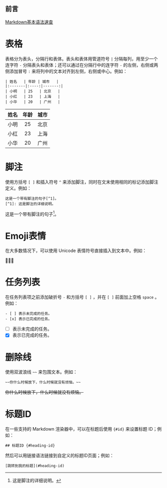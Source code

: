 ## 前言
[Markdown基本语法速查](https://blog.auhaijpan.top/post/Markdown-ji-ben-yu-fa-su-cha.html)

# 表格
表格分为表头，分隔行和表体。表头和表体用管道符号 `|` 分隔每列，用至少一个连字符 `-` 分隔表头和表体；还可以通过在分隔行中的连字符 `-` 的左侧，右侧或两侧添加冒号 `:` 来将列中的文本对齐到左侧，右侧或中心。例如：

```
| 姓名   | 年龄 | 城市   |
|:-------|:----:|-------:|
| 小明   | 25   | 北京   |
| 小红   | 23   | 上海   |
| 小华   | 20   | 广州   |
```
| 姓名   | 年龄 | 城市   |
|:-------|:----:|-------:|
| 小明   | 25   | 北京   |
| 小红   | 23   | 上海   |
| 小华   | 20   | 广州   |

# 脚注
使用方括号 `[ ]` 和插入符号 `^` 来添加脚注，同时在文末使用相同的标记添加脚注定义。例如：

```
这是一个带有脚注的句子[^1]。
[^1]: 这是脚注的详细说明。
```
这是一个带有脚注的句子[^1]。
[^1]: 这是脚注的详细说明。

# Emoji表情
在大多数情况下，可以使用 Unicode 表情符号直接插入到文本中。例如：

🚀🚀🚀

# 任务列表
在任务列表项之前添加破折号 `-` 和方括号 `[ ]` ，并在 `[ ]` 前面加上空格 `space` 。例如：

```
- [ ] 表示未完成的任务。
- [x] 表示已完成的任务。
```
- [ ] 表示未完成的任务。
- [x] 表示已完成的任务。

# 删除线
使用双波浪线 `~~` 来包围文本。例如：

`~~你什么时候放下，什么时候就没有烦恼。~~`

~~你什么时候放下，什么时候就没有烦恼。~~

# 标题ID
在一些支持的 Markdown 渲染器中，可以在标题后使用 `{#id}` 来设置标题 ID；例如：

`## 标题ID {#heading-id}`


然后可以用链接语法链接到自定义的标题ID页面；例如：

`[跳转到我的标题](#heading-id)
`
